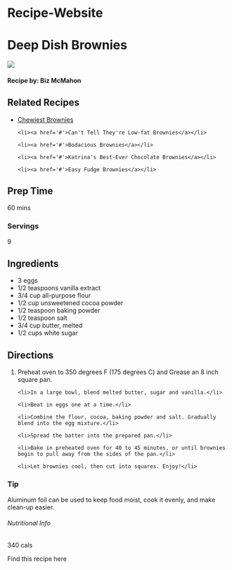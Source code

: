 # Recipe-Website
<html>
	<h1>Deep Dish Brownies</h1>

<img src= "https://celebratingsweets.com/wp-content/uploads/2019/02/Homemade-Brownies-1-5.jpg"> <!-- hint: <img> tag -->

<h4>Recipe by: Biz McMahon</h4>

<h2>Related Recipes</h2>

<ul>
	<li><a href='#'>Chewiest Brownies</a></li>

	<li><a href='#'>Can't Tell They're Low-fat Brownies</a></li>

	<li><a href='#'>Bodacious Brownies</a></li>

	<li><a href='#'>Katrina's Best-Ever Chocolate Brownies</a></li>

	<li><a href='#'>Easy Fudge Brownies</a></li>

</ul>
<h2>Prep Time</h2>
<span>60 mins</span>

<h3>Servings</h3>
<span>9</span>

<h2>Ingredients</h2>
<ul>
<li>3 eggs</li>
<li>1/2 teaspoons vanilla extract</li>
<li>3/4 cup all-purpose flour</li>
<li>1/2 cup unsweetened cocoa powder</li>
<li>1/2 teaspoon baking powder</li>
<li>1/2 teaspoon salt</li>
<li>3/4 cup butter, melted</li>
<li>1/2 cups white sugar</li>
</ul>

<h2>Directions</h2>
<ol>
<li>	Preheat oven to 350 degrees F (175 degrees C) and Grease an 8 inch square pan.</li>

	<li>In a large bowl, blend melted butter, sugar and vanilla.</li>

	<li>Beat in eggs one at a time.</li>

	<li>Combine the flour, cocoa, baking powder and salt. Gradually blend into the egg mixture.</li>

	<li>Spread the batter into the prepared pan.</li>

	<li>Bake in preheated oven for 40 to 45 minutes, or until brownies begin to pull away from the sides of the pan.</li>

	<li>Let brownies cool, then cut into squares. Enjoy!</li>

</ol>
<h3>Tip</h3>

<span>Aluminum foil can be used to keep food moist, cook it evenly, and make clean-up easier.</span> 

	


<h6>Nutritional Info</h6> 
<span>340 cals</span>


<p>Find this recipe here <a href= "http://allrecipes.com/recipe/11063/deep-dish-brownies"></a></p> 
